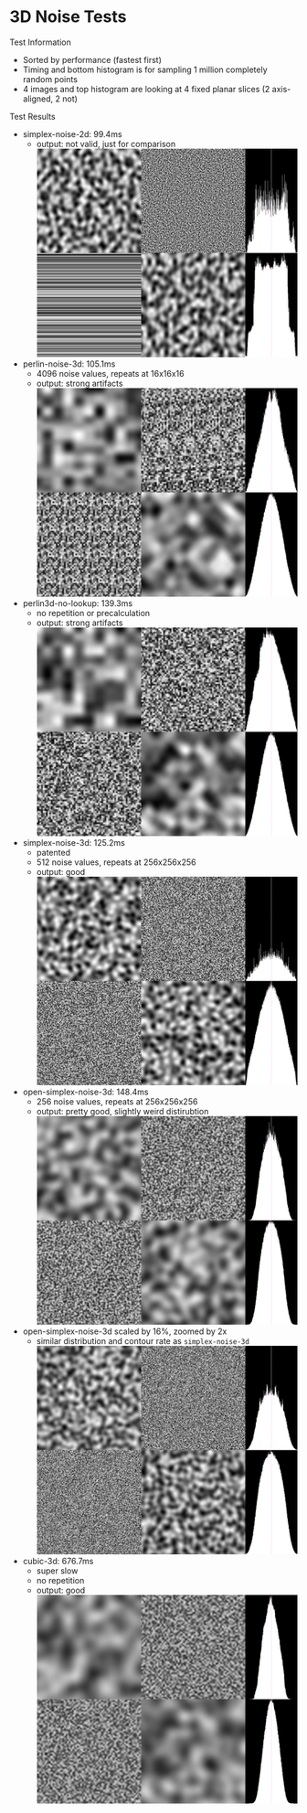3D Noise Tests
==============

Test Information
* Sorted by performance (fastest first)
* Timing and bottom histogram is for sampling 1 million completely random points
* 4 images and top histogram are looking at 4 fixed planar slices (2 axis-aligned, 2 not)

Test Results
* simplex-noise-2d: 99.4ms
  * output: not valid, just for comparison
![simplex-noise-2d](output/simplex-noise-2d.png)
* perlin-noise-3d: 105.1ms
  * 4096 noise values, repeats at 16x16x16
  * output: strong artifacts
![perlin-noise-3d](output/perlin-noise-3d.png)
* perlin3d-no-lookup: 139.3ms
  * no repetition or precalculation
  * output: strong artifacts
![perlin3d-no-lookup](output/perlin3d-no-lookup.png)
* simplex-noise-3d: 125.2ms
  * patented
  * 512 noise values, repeats at 256x256x256
  * output: good
![simplex-noise-3d](output/simplex-noise-3d.png)
* open-simplex-noise-3d: 148.4ms
  * 256 noise values, repeats at 256x256x256
  * output: pretty good, slightly weird distirubtion
![open-simplex-noise-3d](output/open-simplex-noise-3d.png)
* open-simplex-noise-3d scaled by 16%, zoomed by 2x
  * similar distribution and contour rate as `simplex-noise-3d`
![open-simplex-noise-3d-sacled-warped](output/open-simplex-noise-3d-scaled-warped.png)
* cubic-3d: 676.7ms
  * super slow
  * no repetition
  * output: good
![cubic-3d](output/cubic-3d.png)
